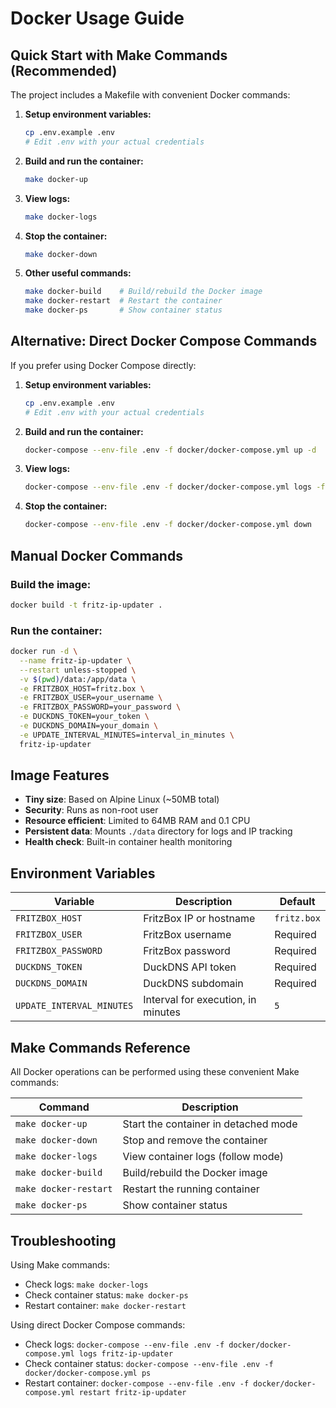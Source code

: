 # Docker Usage Guide

## Quick Start with Make Commands (Recommended)

The project includes a Makefile with convenient Docker commands:

1. **Setup environment variables:**
   ```bash
   cp .env.example .env
   # Edit .env with your actual credentials
   ```

2. **Build and run the container:**
   ```bash
   make docker-up
   ```

3. **View logs:**
   ```bash
   make docker-logs
   ```

4. **Stop the container:**
   ```bash
   make docker-down
   ```

5. **Other useful commands:**
   ```bash
   make docker-build    # Build/rebuild the Docker image
   make docker-restart  # Restart the container
   make docker-ps       # Show container status
   ```

## Alternative: Direct Docker Compose Commands

If you prefer using Docker Compose directly:

1. **Setup environment variables:**
   ```bash
   cp .env.example .env
   # Edit .env with your actual credentials
   ```

2. **Build and run the container:**
   ```bash
   docker-compose --env-file .env -f docker/docker-compose.yml up -d
   ```

3. **View logs:**
   ```bash
   docker-compose --env-file .env -f docker/docker-compose.yml logs -f
   ```

4. **Stop the container:**
   ```bash
   docker-compose --env-file .env -f docker/docker-compose.yml down
   ```

## Manual Docker Commands

### Build the image:
```bash
docker build -t fritz-ip-updater .
```

### Run the container:
```bash
docker run -d \
  --name fritz-ip-updater \
  --restart unless-stopped \
  -v $(pwd)/data:/app/data \
  -e FRITZBOX_HOST=fritz.box \
  -e FRITZBOX_USER=your_username \
  -e FRITZBOX_PASSWORD=your_password \
  -e DUCKDNS_TOKEN=your_token \
  -e DUCKDNS_DOMAIN=your_domain \
  -e UPDATE_INTERVAL_MINUTES=interval_in_minutes \
  fritz-ip-updater
```

## Image Features

- **Tiny size**: Based on Alpine Linux (~50MB total)
- **Security**: Runs as non-root user
- **Resource efficient**: Limited to 64MB RAM and 0.1 CPU
- **Persistent data**: Mounts `./data` directory for logs and IP tracking
- **Health check**: Built-in container health monitoring

## Environment Variables

| Variable | Description | Default |
|----------|-------------|---------|
| `FRITZBOX_HOST` | FritzBox IP or hostname | `fritz.box` |
| `FRITZBOX_USER` | FritzBox username | Required |
| `FRITZBOX_PASSWORD` | FritzBox password | Required |
| `DUCKDNS_TOKEN` | DuckDNS API token | Required |
| `DUCKDNS_DOMAIN` | DuckDNS subdomain | Required |
| `UPDATE_INTERVAL_MINUTES` | Interval for execution, in minutes | `5` |


## Make Commands Reference

All Docker operations can be performed using these convenient Make commands:

| Command | Description |
|---------|-------------|
| `make docker-up` | Start the container in detached mode |
| `make docker-down` | Stop and remove the container |
| `make docker-logs` | View container logs (follow mode) |
| `make docker-build` | Build/rebuild the Docker image |
| `make docker-restart` | Restart the running container |
| `make docker-ps` | Show container status |

## Troubleshooting

Using Make commands:
- Check logs: `make docker-logs`
- Check container status: `make docker-ps`
- Restart container: `make docker-restart`

Using direct Docker Compose commands:
- Check logs: `docker-compose --env-file .env -f docker/docker-compose.yml logs fritz-ip-updater`
- Check container status: `docker-compose --env-file .env -f docker/docker-compose.yml ps`
- Restart container: `docker-compose --env-file .env -f docker/docker-compose.yml restart fritz-ip-updater`